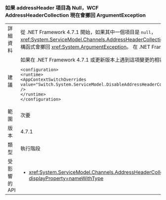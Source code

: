 ### <a name="wcf-addressheadercollection-now-throws-an-argumentexception-if-an-addressheader-element-is-null"></a>如果 addressHeader 項目為 Null，WCF AddressHeaderCollection 現在會擲回 ArgumentException

|   |   |
|---|---|
|詳細資料|從 .NET Framework 4.7.1 開始，如果其中一個項目是 <code>null</code>，<xref:System.ServiceModel.Channels.AddressHeaderCollection.%23ctor(System.Collections.Generic.IEnumerable{System.ServiceModel.Channels.AddressHeader})> 建構函式會擲回 <xref:System.ArgumentException>。 在 .NET Framework 4.7 和舊版中，不會擲回任何例外狀況。|
|建議|如果在 .NET Framework 4.7.1 或更新版本上遇到這項變更的相容性問題，您可以在 app.config 檔案的 <code>&lt;runtime&gt;</code> 區段中新增下列程式行來退出變更：<pre><code class="language-xml">&lt;configuration&gt;&#13;&#10;&lt;runtime&gt;&#13;&#10;&lt;AppContextSwitchOverrides value=&quot;Switch.System.ServiceModel.DisableAddressHeaderCollectionValidation=true&quot; /&gt;&#13;&#10;&lt;/runtime&gt;&#13;&#10;&lt;/configuration&gt;&#13;&#10;</code></pre>|
|範圍|次要|
|版本|4.7.1|
|類型|執行階段|
|受影響的 API|<ul><li><xref:System.ServiceModel.Channels.AddressHeaderCollection.%23ctor(System.Collections.Generic.IEnumerable{System.ServiceModel.Channels.AddressHeader})?displayProperty=nameWithType></li></ul>|

